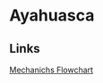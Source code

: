 # Ayahuasca
## Links
[Mechanichs Flowchart](https://drive.google.com/file/d/12neNR-H78BAanenPMYS9vCz170TgJX49/view?usp=sharing)
